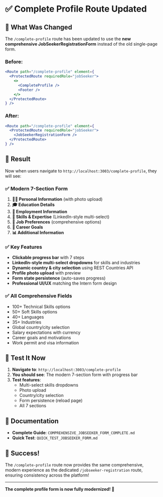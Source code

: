 # ✅ Complete Profile Route Updated

## 🔄 What Was Changed

The `/complete-profile` route has been updated to use the **new comprehensive JobSeekerRegistrationForm** instead of the old single-page form.

### Before:
```jsx
<Route path="/complete-profile" element={
  <ProtectedRoute requiredRole="jobSeeker">
    <>
      <CompleteProfile />
      <Footer />
    </>
  </ProtectedRoute>
} />
```

### After:
```jsx
<Route path="/complete-profile" element={
  <ProtectedRoute requiredRole="jobSeeker">
    <JobSeekerRegistrationForm />
  </ProtectedRoute>
} />
```

## 🎯 Result

Now when users navigate to `http://localhost:3003/complete-profile`, they will see:

### ✅ Modern 7-Section Form
1. **🧍‍♂️ Personal Information** (with photo upload)
2. **🎓 Education Details** 
3. **💼 Employment Information**
4. **🧠 Skills & Expertise** (LinkedIn-style multi-select)
5. **🎯 Job Preferences** (comprehensive options)
6. **🚀 Career Goals**
7. **📊 Additional Information**

### ✅ Key Features
- **Clickable progress bar** with 7 steps
- **LinkedIn-style multi-select dropdowns** for skills and industries
- **Dynamic country & city selection** using REST Countries API
- **Profile photo upload** with preview
- **Form state persistence** (auto-saves progress)
- **Professional UI/UX** matching the Intern form design

### ✅ All Comprehensive Fields
- 100+ Technical Skills options
- 50+ Soft Skills options  
- 40+ Languages
- 35+ Industries
- Global country/city selection
- Salary expectations with currency
- Career goals and motivations
- Work permit and visa information

## 🚀 Test It Now

1. **Navigate to**: `http://localhost:3003/complete-profile`
2. **You should see**: The modern 7-section form with progress bar
3. **Test features**:
   - Multi-select skills dropdowns
   - Photo upload
   - Country/city selection
   - Form persistence (reload page)
   - All 7 sections

## 📄 Documentation

- **Complete Guide**: `COMPREHENSIVE_JOBSEEKER_FORM_COMPLETE.md`
- **Quick Test**: `QUICK_TEST_JOBSEEKER_FORM.md`

## 🎉 Success!

The `/complete-profile` route now provides the same comprehensive, modern experience as the dedicated `/jobseeker-registration` route, ensuring consistency across the platform!

---

**The complete profile form is now fully modernized! 🚀**
